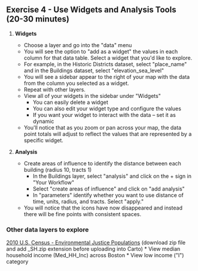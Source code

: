 ## **Exercise 4 - Use Widgets and Analysis Tools (20-30 minutes)**

1.  **Widgets**

    * Choose a layer and go into the "data" menu
    * You will see the option to "add as a widget" the values in each column for that data table. Select a widget that you'd like to explore.
    * For example, in the Historic Districts dataset, select "place_name" and in the Buildings dataset, select "elevation_sea_level"
    * You will see a sidebar appear to the right of your map with the data from the column you selected as a widget.
    * Repeat with other layers.
    * View all of your widgets in the sidebar under "Widgets"
      * You can easily delete a widget
      * You can also edit your widget type and configure the values
      * If you want your widget to interact with the data – set it as dynamic
    * You'll notice that as you zoom or pan across your map, the data point totals will adjust to reflect the values that are represented by a specific widget.

2. **Analysis**

    * Create areas of influence to identify the distance between each building (radius 10, tracts 1)
      * In the Buildings layer, select "analysis" and click on the + sign in "Your Workflow"
      * Select "create areas of influence" and click on "add analysis"
      * In "parameters" identify whether you want to use distance of time, units, radius, and tracts. Select "apply."
    * You will notice that the icons have now disappeared and instead there will be fine points with consistent spaces.

### **Other data layers to explore**

[2010 U.S. Census - Environmental Justice Populations](http://www.mass.gov/anf/research-and-tech/it-serv-and-support/application-serv/office-of-geographic-information-massgis/datalayers/cen2010ej.html) (download zip file and add _SH.zip extension before uploading into Carto)
    * View median household income  (Med_HH_Inc) across Boston
    * View low income ("I") category
